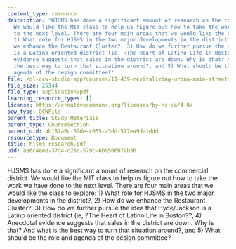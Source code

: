 ```yaml
---
content_type: resource
description: 'HJSMS has done a significant amount of research on the commercial district.
  We would like the MIT class to help us figure out how to take the work we have done
  to the next level. There are four main areas that we would like the class to explore:
  1) What role for HJSMS in the two major developments in the district?, 2) How do
  we enhance the Restaurant Cluster?, 3) How do we further pursue the idea that Hyde/Jackson
  is a Latino oriented district (ie, ?The Heart of Latino Life in Boston??, 4) Anecdotal
  evidence suggests that sales in the district are down. Why is that? And what is
  the best way to turn that situation around?, and 5) What should be the role and
  agenda of the design committee?'
file: /ol-ocw-studio-app/courses/11-439-revitalizing-urban-main-streets-hyde-jackson-square-roslindale-square-boston-spring-2005/ae6c4eee37d4c25c579c6b9506b7ab36_hjsms_research.pdf
file_size: 25344
file_type: application/pdf
learning_resource_types: []
license: https://creativecommons.org/licenses/by-nc-sa/4.0/
ocw_type: OCWFile
parent_title: Study Materials
parent_type: CourseSection
parent_uid: ab182a6c-39de-c055-a3dd-577ea9da1ddd
resourcetype: Document
title: hjsms_research.pdf
uid: ae6c4eee-37d4-c25c-579c-6b9506b7ab36
---
```

HJSMS has done a significant amount of research on the commercial district. We would like the MIT class to help us figure out how to take the work we have done to the next level. There are four main areas that we would like the class to explore: 1) What role for HJSMS in the two major developments in the district?, 2) How do we enhance the Restaurant Cluster?, 3) How do we further pursue the idea that Hyde/Jackson is a Latino oriented district (ie, ?The Heart of Latino Life in Boston??, 4) Anecdotal evidence suggests that sales in the district are down. Why is that? And what is the best way to turn that situation around?, and 5) What should be the role and agenda of the design committee?